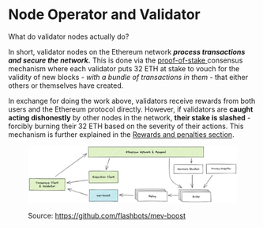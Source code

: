 # Node Operator and Validator

What do validator nodes actually do?

In short, validator nodes on the Ethereum network _**process transactions and secure the network.**_ This is done via the [proof-of-stake ](https://ethereum.org/en/developers/docs/consensus-mechanisms/pos/)consensus mechanism where each validator puts 32 ETH at stake to vouch for the validity of new blocks _- with a bundle of transactions in them -_ that either others or themselves have created.

In exchange for doing the work above, validators receive rewards from both users and the Ethereum protocol directly. However, if validators are **caught acting dishonestly** by other nodes in the network, **their stake is slashed** - forcibly burning their 32 ETH based on the severity of their actions. This mechanism is further explained in the [Rewards and penalties section](broken-reference).

<figure><img src="../.gitbook/assets/image (14).png" alt=""><figcaption><p>Source: <a href="https://github.com/flashbots/mev-boost">https://github.com/flashbots/mev-boost</a></p></figcaption></figure>

